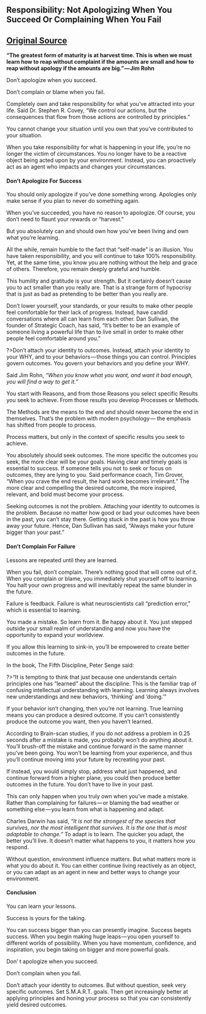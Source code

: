 ## Responsibility: Not Apologizing When You Succeed Or Complaining When You Fail
[Original Source](https://medium.com/thrive-global/mature-people-don-t-apologize-when-they-succeed-nor-complain-when-they-fail-ad3a7d044ded)
---

**“The greatest form of maturity is at harvest time. This is when we must learn how to reap without complaint if the amounts are small and how to reap without apology if the amounts are big.” — Jim Rohn**

Don’t apologize when you succeed.

Don’t complain or blame when you fail.

Completely own and take responsibility for what you’ve attracted into your life. Said Dr. Stephen R. Covey, “We control our actions, but the consequences that flow from those actions are controlled by principles.”

You cannot change your situation until you own that you’ve contributed to your situation.

When you take responsibility for what is happening in your life, you’re no longer the victim of circumstances. You no longer have to be a reactive object being acted upon by your environment. Instead, you can proactively act as an agent who impacts and changes your circumstances.

#### Don’t Apologize For Success
You should only apologize if you’ve done something wrong. Apologies only make sense if you plan to never do something again.

When you’ve succeeded, you have no reason to apologize. Of course, you don’t need to flaunt your rewards or “harvest.”

But you absolutely can and should own how you’ve been living and own what you’re learning.

All the while, remain humble to the fact that “self-made” is an illusion. You have taken responsibility, and you will continue to take 100% responsibility. Yet, at the same time, you know you are nothing without the help and grace of others. Therefore, you remain deeply grateful and humble.

This humility and gratitude is your strength. But it certainly doesn’t cause you to act smaller than you really are. That is a strange form of hypocrisy that is just as bad as pretending to be better than you really are.

Don’t lower yourself, your standards, or your results to make other people feel comfortable for their lack of progress. Instead, have candid conversations where all can learn from each other. Dan Sullivan, the founder of Strategic Coach, has said, “It’s better to be an example of someone living a powerful life than to live small in order to make other people feel comfortable around you.”

?>Don’t attach your identity to outcomes. Instead, attach your identity to your WHY, and to your behaviors — those things you can control. Principles govern outcomes. You govern your behaviors and you define your WHY.

Said Jim Rohn, *“When you know what you want, and want it bad enough, you will find a way to get it.”*

You start with Reasons, and from those Reasons you select specific Results you seek to achieve. From those results you develop Processes or Methods.

The Methods are the means to the end and should never become the end in themselves. That’s the problem with modern psychology — the emphasis has shifted from people to process.

Process matters, but only in the context of specific results you seek to achieve.

You absolutely should seek outcomes. The more specific the outcomes you seek, the more clear will be your goals. Having clear and timely goals is essential to success. If someone tells you not to seek or focus on outcomes, they are lying to you. Said performance coach, Tim Grover, “When you crave the end result, the hard work becomes irrelevant.” The more clear and compelling the desired outcome, the more inspired, relevant, and bold must become your process.

Seeking outcomes is not the problem. Attaching your identity to outcomes is the problem. Because no matter how good or bad your outcomes have been in the past, you can’t stay there. Getting stuck in the past is how you throw away your future. Hence, Dan Sullivan has said, “Always make your future bigger than your past.”

#### Don’t Complain For Failure
Lessons are repeated until they are learned.

When you fail, don’t complain. There’s nothing good that will come out of it. When you complain or blame, you immediately shut yourself off to learning. You halt your own progress and will inevitably repeat the same blunder in the future.

Failure is feedback. Failure is what neuroscientists call “prediction error,” which is essential to learning.

You made a mistake. So learn from it. Be happy about it. You just stepped outside your small realm of understanding and now you have the opportunity to expand your worldview.

If you allow this learning to sink-in, you’ll be empowered to create better outcomes in the future.

In the book, The Fifth Discipline, Peter Senge said:

?>“It is tempting to think that just because one understands certain principles one has “learned” about the discipline. This is the familiar trap of confusing intellectual understanding with learning. Learning always involves new understandings and new behaviors, ‘thinking’ and ‘doing.’”

If your behavior isn’t changing, then you’re not learning. True learning means you can produce a desired outcome. If you can’t consistently produce the outcome you want, then you haven’t learned.

According to Brain-scan studies, if you do not address a problem in 0.25 seconds after a mistake is made, you probably won’t do anything about it. You’ll brush-off the mistake and continue forward in the same manner you’ve been going. You won’t be learning from your experience, and thus you’ll continue moving into your future by recreating your past.

If instead, you would simply stop, address what just happened, and continue forward from a higher plane, you could then produce better outcomes in the future. You don’t have to live in your past.

This can only happen when you truly own when you’ve made a mistake. Rather than complaining for failures — or blaming the bad weather or something else — you learn from what is happening and adapt.

Charles Darwin has said, *“It is not the strongest of the species that survives, nor the most intelligent that survives. It is the one that is most adaptable to change.”* To adapt is to learn. The quicker you adapt, the better you’ll live. It doesn’t matter what happens to you, it matters how you respond.

Without question, environment influence matters. But what matters more is what you do about it. You can either continue living reactively as an object, or you can adapt as an agent in new and better ways to change your environment.

#### Conclusion
You can learn your lessons.

Success is yours for the taking.

You can success bigger than you can presently imagine. Success begets success. When you begin making huge leaps — you open yourself to different worlds of possibility. When you have momentum, confidence, and inspiration, you begin taking on bigger and more powerful goals.

Don’ t apologize when you succeed.

Don’t complain when you fail.

Don’t attach your identity to outcomes. But without question, seek very specific outcomes. Set S.M.A.R.T. goals. Then get increasingly better at applying principles and honing your process so that you can consistently yield desired outcomes.

